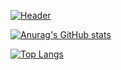 [![Header](https://www.paragyte.com/img/React_Banner.png "Header")](https://emanbau.me)

[![Anurag's GitHub stats](https://github-readme-stats.vercel.app/api?username=emanbau&show_icons=true&theme=nightowl)](https://github.com/anuraghazra/github-readme-stats)


[![Top Langs](https://github-readme-stats.vercel.app/api/top-langs/?username=emanbau&theme=nightowl)](https://github.com/anuraghazra/github-readme-stats)

